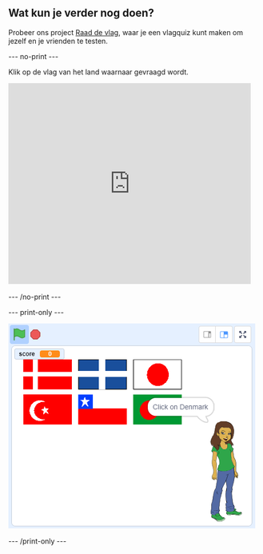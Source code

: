 ## Wat kun je verder nog doen?

Probeer ons project [Raad de vlag](https://projects.raspberrypi.org/en/projects/guess-the-flag?utm_source=pathway&utm_medium=whatnext&utm_campaign=projects), waar je een vlagquiz kunt maken om jezelf en je vrienden te testen.

\--- no-print \---

Klik op de vlag van het land waarnaar gevraagd wordt.

<div class="scratch-preview">
  <iframe allowtransparency="true" width="485" height="402" src="https://scratch.mit.edu/projects/embed/276891625/?autostart=false" frameborder="0" scrolling="no"></iframe>
</div>

\--- /no-print \---

\--- print-only \---

![Voltooid spel](images/finished-game.png)

\--- /print-only \---